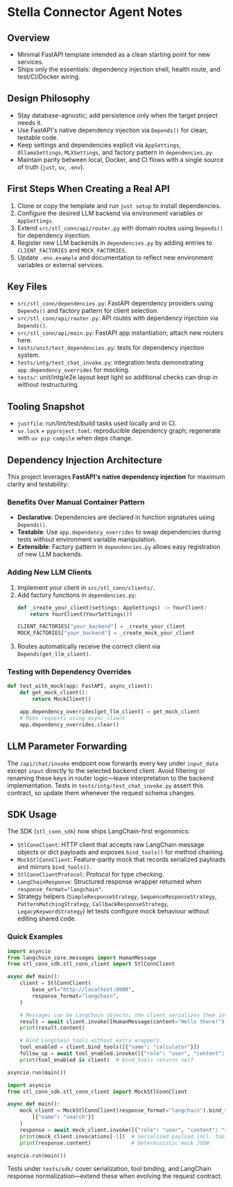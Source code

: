 # Stella Connector Agent Notes

## Overview
- Minimal FastAPI template intended as a clean starting point for new services.
- Ships only the essentials: dependency injection shell, health route, and test/CI/Docker wiring.

## Design Philosophy
- Stay database-agnostic; add persistence only when the target project needs it.
- Use FastAPI's native dependency injection via `Depends()` for clean, testable code.
- Keep settings and dependencies explicit via `AppSettings`, `OllamaSettings`, `MLXSettings`, and factory pattern in `dependencies.py`.
- Maintain parity between local, Docker, and CI flows with a single source of truth (`just`, `uv`, `.env`).

## First Steps When Creating a Real API
1. Clone or copy the template and run `just setup` to install dependencies.
2. Configure the desired LLM backend via environment variables or `AppSettings`.
3. Extend `src/stl_conn/api/router.py` with domain routes using `Depends()` for dependency injection.
4. Register new LLM backends in `dependencies.py` by adding entries to `CLIENT_FACTORIES` and `MOCK_FACTORIES`.
5. Update `.env.example` and documentation to reflect new environment variables or external services.

## Key Files
- `src/stl_conn/dependencies.py`: FastAPI dependency providers using `Depends()` and factory pattern for client selection.
- `src/stl_conn/api/router.py`: API routes with dependency injection via `Depends()`.
- `src/stl_conn/api/main.py`: FastAPI app instantiation; attach new routers here.
- `tests/unit/test_dependencies.py`: tests for dependency injection system.
- `tests/intg/test_chat_invoke.py`: integration tests demonstrating `app.dependency_overrides` for mocking.
- `tests/`: unit/intg/e2e layout kept light so additional checks can drop in without restructuring.

## Tooling Snapshot
- `justfile`: run/lint/test/build tasks used locally and in CI.
- `uv.lock` + `pyproject.toml`: reproducible dependency graph; regenerate with `uv pip compile` when deps change.

## Dependency Injection Architecture

This project leverages **FastAPI's native dependency injection** for maximum clarity and testability:

### Benefits Over Manual Container Pattern
- **Declarative**: Dependencies are declared in function signatures using `Depends()`.
- **Testable**: Use `app.dependency_overrides` to swap dependencies during tests without environment variable manipulation.
- **Extensible**: Factory pattern in `dependencies.py` allows easy registration of new LLM backends.

### Adding New LLM Clients
1. Implement your client in `src/stl_conn/clients/`.
2. Add factory functions in `dependencies.py`:
   ```python
   def _create_your_client(settings: AppSettings) -> YourClient:
       return YourClient(YourSettings())

   CLIENT_FACTORIES["your_backend"] = _create_your_client
   MOCK_FACTORIES["your_backend"] = _create_mock_your_client
   ```
3. Routes automatically receive the correct client via `Depends(get_llm_client)`.

### Testing with Dependency Overrides
```python
def test_with_mock(app: FastAPI, async_client):
    def get_mock_client():
        return MockClient()

    app.dependency_overrides[get_llm_client] = get_mock_client
    # Make requests using async_client
    app.dependency_overrides.clear()
```

## LLM Parameter Forwarding

The `/api/chat/invoke` endpoint now forwards every key under `input_data` except `input` directly to the selected backend client.
Avoid filtering or renaming these keys in router logic—leave interpretation to the backend implementation. Tests in
`tests/intg/test_chat_invoke.py` assert this contract, so update them whenever the request schema changes.

## SDK Usage

The SDK (`stl_conn_sdk`) now ships LangChain-first ergonomics:

- `StlConnClient`: HTTP client that accepts raw LangChain message objects or dict payloads and exposes `bind_tools()` for method chaining.
- `MockStlConnClient`: Feature-parity mock that records serialized payloads and mirrors `bind_tools()`.
- `StlConnClientProtocol`: Protocol for type checking.
- `LangChainResponse`: Structured response wrapper returned when `response_format="langchain"`.
- Strategy helpers (`SimpleResponseStrategy`, `SequenceResponseStrategy`, `PatternMatchingStrategy`, `CallbackResponseStrategy`, `LegacyKeywordStrategy`) let tests configure mock behaviour without editing shared code.

### Quick Examples

```python
import asyncio
from langchain_core.messages import HumanMessage
from stl_conn_sdk.stl_conn_client import StlConnClient

async def main():
    client = StlConnClient(
        base_url="http://localhost:8000",
        response_format="langchain",
    )

    # Messages can be LangChain objects; the client serializes them internally.
    result = await client.invoke([HumanMessage(content="Hello there!")])
    print(result.content)

    # Bind LangChain tools without extra wrappers.
    tool_enabled = client.bind_tools([{"name": "calculator"}])
    follow_up = await tool_enabled.invoke([{"role": "user", "content": "add 2 and 2"}])
    print(tool_enabled is client)  # bind_tools returns self

asyncio.run(main())
```

```python
import asyncio
from stl_conn_sdk.stl_conn_client import MockStlConnClient

async def main():
    mock_client = MockStlConnClient(response_format="langchain").bind_tools(
        [{"name": "search"}]
    )
    response = await mock_client.invoke([{"role": "user", "content": "search"}])
    print(mock_client.invocations[-1])  # Serialized payload incl. tools
    print(response.content)             # Deterministic mock JSON

asyncio.run(main())
```

Tests under `tests/sdk/` cover serialization, tool binding, and LangChain response normalization—extend these when evolving the request contract.

